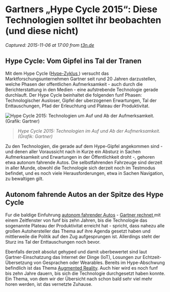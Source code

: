 # Gartners „Hype Cycle 2015“: Diese Technologien solltet ihr beobachten (und diese nicht)

_Captured: 2015-11-06 at 17:00 from [t3n.de](http://t3n.de/news/gartner-hype-cycle-2015-technologien-632875/)_

## Hype Cycle: Vom Gipfel ins Tal der Tranen

Mit dem Hype Cycle ([Hype-Zyklus ](https://de.wikipedia.org/wiki/Hype-Zyklus)) versucht das Marktforschungsunternehmen Gartner seit rund 20 Jahren darzustellen, welche Phasen der offentlichen Aufmerksamkeit - auch durch die Berichterstattung in den Medien - eine aufstrebende Technologie gerade durchlauft. Der Hype Cycle beinhaltet die folgenden funf Phasen: Technologischer Ausloser, Gipfel der uberzogenen Erwartungen, Tal der Enttauschungen, Pfad der Erleuchtung und Plateau der Produktivitat.

![Hype Cycle 2015: Technologien um Auf und Ab der Aufmerksamkeit. \(Grafik: Gartner\)](http://t3n.de/news/wp-content/uploads/2015/08/Gartner_Hype_Cycle_2015-595x397.jpg)

> _Hype Cycle 2015: Technologien im Auf und Ab der Aufmerksamkeit. (Grafik: Gartner)_

Zu den Technologien, die gerade auf dem Hype-Gipfel angekommen sind - und denen aller Voraussicht nach in Kurze ein Absturz in Sachen Aufmerksamkeit und Erwartungen in der Öffentlichkeit droht -, gehoren etwa autonom fahrende Autos. Die selbstfahrenden Fahrzeuge sind derzeit in aller Munde, obwohl die Technologie sich derzeit noch im Testmodus befindet, und es noch viele Herausforderungen, etwa in Sachen Navigation, zu bewaltigen gilt.

## Autonom fahrende Autos an der Spitze des Hype Cycle

Fur die baldige Einfuhrung [autonom fahrender Autos](http://t3n.de/news/google-selbstfahrende-autos-610880/) - [Gartner rechnet ](http://www.gartner.com/newsroom/id/3114217) mit einem Zeitfenster von funf bis zehn Jahren, bis die Technologie das sogenannte Plateau der Produktivitat erreicht hat - spricht, dass nahezu alle großen Autohersteller das Thema auf ihre Agenda gesetzt haben und mittlerweile die Politik auf den Zug aufgesprungen ist. Allerdings steht der Sturz ins Tal der Enttauschungen noch bevor.

Ebenfalls derzeit absolut gehyped und damit uberbewertet sind laut Gartner-Einschatzung das Internet der Dinge (IoT), Losungen zur Echtzeit-Übersetzung von Gesprachen oder Wearables. Bereits im Hype-Abschwung befindlich ist das Thema [Augmented Reality](http://t3n.de/news/augmented-reality-magic-leap-601413/). Auch hier wird es noch funf bis zehn Jahre dauern, bis sich die Technologie durchgesetzt haben konnte. Ein Thema, von dem wir der Übersicht nach schon bald sehr viel mehr horen werden, ist das vernetzte Zuhause.
